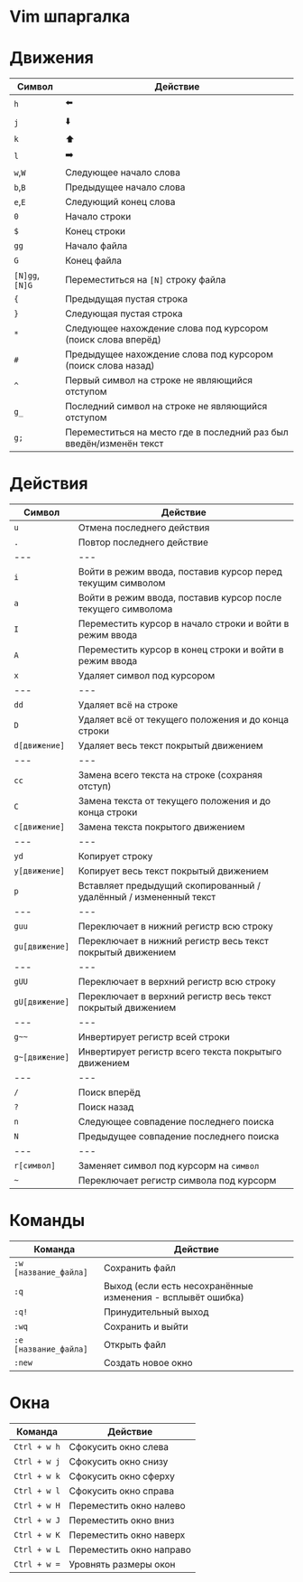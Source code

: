 # Vim шпаргалка

# Движения

|Символ|Действие|
|-|-|
|`h`|⬅️|
|`j`|⬇️|
|`k`|⬆️|
|`l`|➡️| 
|`w`,`W`|Следующее начало слова| 
|`b`,`B`|Предыдущее начало слова| 
|`e`,`E`|Следующий конец слова| 
|`0`|Начало строки|
|`$`|Конец строки|
|`gg`|Начало файла|
|`G`|Конец файла|
|`[N]gg`, `[N]G`|Переместиться на `[N]` строку файла|
|`{`|Предыдущая пустая строка|
|`}`|Следующая пустая строка|
|`*`|Следующее нахождение слова под курсором (поиск слова вперёд)|
|`#`|Предыдущее нахождение слова под курсором (поиск слова назад)|
|`^`|Первый символ на строке не являющийся отступом|
|`g_`|Последний символ на строке не являющийся отступом|
|`g;`|Переместиться на место где в последний раз был введён/изменён текст|

# Действия

|Символ|Действие|
|-|-|
|`u`|Отмена последнего действия|
|`.`|Повтор последнего действие|
|---|---|
|`i`|Войти в режим ввода, поставив курсор перед текущим символом|
|`a`|Войти в режим ввода, поставив курсор после текущего символома|
|`I`|Переместить курсор в начало строки и войти в режим ввода|
|`A`|Переместить курсор в конец строки и войти в режим ввода|
|`x`|Удаляет символ под курсором|
|---|---|
|`dd`|Удаляет всё на строке|
|`D`|Удаляет всё от текущего положения и до конца строки|
|`d[движение]`|Удаляет весь текст покрытый движением|
|---|---|
|`cc`|Замена всего текста на строке (сохраняя отступ)|
|`C`|Замена текста от текущего положения и до конца строки|
|`c[движение]`|Замена текста покрытого движением|
|---|---|
|`yd`|Копирует строку|
|`y[движение]`|Копирует весь текст покрытый движением|
|`p`|Вставляет предыдущий скопированный / удалённый / измененный текст|
|---|---|
|`guu`|Переключает в нижний регистр всю строку|
|`gu[движение]`|Переключает в нижний регистр весь текст покрытый движением|
|---|---|
|`gUU`|Переключает в верхний регистр всю строку|
|`gU[движение]`|Переключает в верхний регистр весь текст покрытый движением|
|---|---|
|`g~~`|Инвертирует регистр всей строки|
|`g~[движение]`|Инвертирует регистр всего текста покрытыго движением|
|---|---|
|`/`|Поиск вперёд|
|`?`|Поиск назад|
|`n`|Следующее совпадение последнего поиска|
|`N`|Предыдущее совпадение последнего поиска|
|---|---|
|`r[символ]`|Заменяет символ под курсорм на `символ`|
|`~`|Переключает регистр символа под курсорм|


# Команды

|Команда|Действие|
|-|-|
|`:w [название_файла]`|Сохранить файл|
|`:q`|Выход (если есть несохранённые изменения - всплывёт ошибка)|
|`:q!`|Принудительный выход|
|`:wq`|Сохранить и выйти|
|`:e [название_файла]`|Открыть файл|
|`:new`|Создать новое окно|

# Окна

|Команда|Действие|
|-|-|
|`Ctrl + w h`|Сфокусить окно слева|
|`Ctrl + w j`|Сфокусить окно снизу|
|`Ctrl + w k`|Сфокусить окно сферху|
|`Ctrl + w l`|Сфокусить окно справа|
|`Ctrl + w H`|Переместить окно налево|
|`Ctrl + w J`|Переместить окно вниз|
|`Ctrl + w K`|Переместить окно наверх|
|`Ctrl + w L`|Переместить окно направо|
|`Ctrl + w =`|Уровнять размеры окон|
